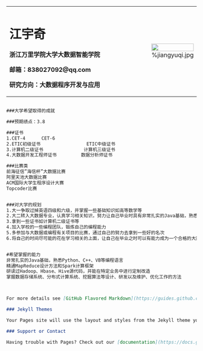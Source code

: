 <table border="0">
  <tr>
    <td width="75%">
      <h1>江宇奇</h1>
      <p><b></b></p>
      <p><b>浙江万里学院大学大数据智能学院</b></p>
      <p><b>邮箱：838027092@qq.com</b></p>
      <p><b>研究方向：大数据程序开发与应用</b></p>
    </td>
    <td width="25%">
      <img src="/zhengjianzhao.jpg" width="100%">      %jiangyuqi.jpg
    </td>
  </tr>
</table>

```markdown

###大学希望取得的成就

###预期绩点：3.8

###证书
1.CET-4      CET-6
2.ETIC初级证书                 ETIC中级证书
3.计算机二级证书               计算机三级证书
4.大数据开发工程师证书         数据分析师证书

###比赛类
前海征信”海信杯”大数据比赛
阿里天池大数据比赛
ACM国际大学生程序设计大赛
Topcoder比赛


###对大学的规划
1.大一争取过掉英语四级和六级，并掌握一些基础知识如高等数学等
2.大二转入大数据专业，认真学习相关知识，努力让自己毕业时具有非常扎实的Java基础，熟悉Python、C++、VB等编程语言，并精通MapReduce设计方法和Spark计算框架，以及研读Hadoop、Hbase 、Hive源代码
3.拿到一些证书如计算机二级证书等
4.加入学校的一些编程团队，锻炼自己的编程能力
5.多参加与大数据或编程有关项目的比赛，通过自己的努力去拿到一些好的名次
6.将自己的时间尽可能的花在学习相关的上面，让自己在毕业之时可以有能力成为一个合格的大数据工程师并且努力去一个好的公司


#希望掌握的能力
非常扎实的Java基础，熟悉Python、C++、VB等编程语言
精通MapReduce设计方法和Spark计算框架
研读过Hadoop、Hbase、Hive源代码，并能在特定业务中进行定制改造
掌握数据存储系统、分布式计算系统、挖掘算法等设计、研发以及维护、优化工作的方法



For more details see [GitHub Flavored Markdown](https://guides.github.com/features/mastering-markdown/).

### Jekyll Themes

Your Pages site will use the layout and styles from the Jekyll theme you have selected in your [repository settings](https://github.com/838027092/12/settings). The name of this theme is saved in the Jekyll `_config.yml` configuration file.

### Support or Contact

Having trouble with Pages? Check out our [documentation](https://docs.github.com/categories/github-pages-basics/) or [contact support](https://github.com/contact) and we’ll help you sort it out.







